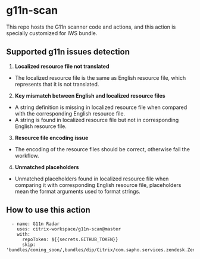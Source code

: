 # g11n-scan
This repo hosts the G11n scanner code and actions, and this action is specially customized for IWS bundle.
## Supported g11n issues detection
1.  **Localized resource file not translated**
* The localized resource file is the same as English resource file, which represents that it is not translated.
2. **Key mismatch between English and localized resource files** 
* A string definition is missing in localized resource file when compared with the corresponding English resource file.
* A string is found in localized resource file but not in corresponding English resource file.
3. **Resource file encoding issue**
* The encoding of the resource files should be correct, otherwise fail the workflow.
4. **Unmatched placeholders**
* Unmatched placeholders found in localized resource file when comparing it with corresponding English resource file, placeholders mean the format arguments used to format strings.
## How to use this action
```
  - name: G11n Radar
    uses: citrix-workspace/g11n-scan@master
    with:
      repoToken: ${{secrets.GITHUB_TOKEN}}
      skip: 'bundles/coming_soon/,bundles/dip/Citrix/com.sapho.services.zendesk.ZendeskService/'
```
